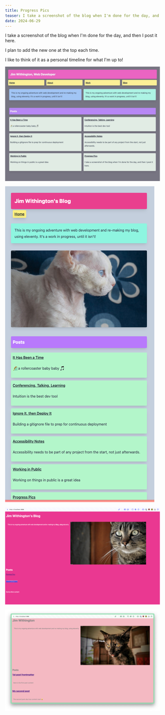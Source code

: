 ```yaml
---
title: Progress Pics
teaser: I take a screenshot of the blog when I'm done for the day, and then I post it here.
date: 2024-06-29
---
```


I take a screenshot of the blog when I'm done for the day, and then I post it here.

I plan to add the new one at the top each time.

I like to think of it as a personal timeline for what I'm up to!

![a screenshot of this site from 10/31/24](/img/103124-tailwind-adjusting.jpeg)

![a screenshot of this site from 09/30/24](/img/093024-tailwind-time.png)

![a screenshot of this site from 07/01/24](/img/070124-website.png)

![a screenshot of this site from 06/29/24](/img/062924-day-one.png)
